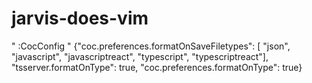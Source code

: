# jarvis-does-vim


" :CocConfig
" {"coc.preferences.formatOnSaveFiletypes": [
	"json",
	"javascript",
	"javascriptreact",
	"typescript",
	"typescriptreact"],
	"tsserver.formatOnType": true,
	"coc.preferences.formatOnType": true}
